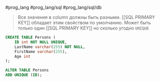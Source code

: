 #prog_lang #prog_lang/sql #prog_lang/sql/db

> Все значения в column должны быть разными. [[SQL PRIMARY KEY]] обладает этим свойством по умолчанию.
> Может быть только один [[SQL PRIMARY KEY]] но сколько угодно `UNIQUE`

```sql
CREATE TABLE Persons (  
    ID int NOT NULL UNIQUE,  
    LastName varchar(255) NOT NULL,  
    FirstName varchar(255),  
    Age int  
);
```

```sql
ALTER TABLE Persons  
ADD UNIQUE (ID);
```
